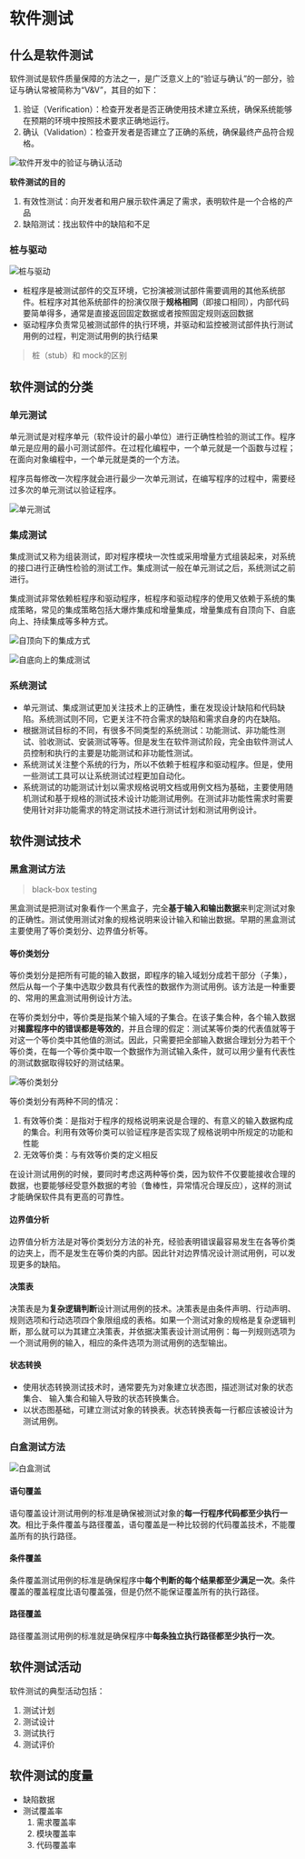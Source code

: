 # 软件测试

## 什么是软件测试

软件测试是软件质量保障的方法之一，是广泛意义上的“验证与确认”的一部分，验证与确认常被简称为“V&V”，其目的如下：

1. 验证（Verification）：检查开发者是否正确使用技术建立系统，确保系统能够在预期的环境中按照技术要求正确地运行。
2. 确认（Validation）：检查开发者是否建立了正确的系统，确保最终产品符合规格。

![软件开发中的验证与确认活动](https://img-bed-1309306776.cos.ap-shanghai.myqcloud.com/img/20220617150844.png)

**软件测试的目的**

1. 有效性测试：向开发者和用户展示软件满足了需求，表明软件是一个合格的产品
2. 缺陷测试：找出软件中的缺陷和不足

### 桩与驱动

![桩与驱动](https://img-bed-1309306776.cos.ap-shanghai.myqcloud.com/img/20220617151041.png)

* 桩程序是被测试部件的交互环境，它扮演被测试部件需要调用的其他系统部件。桩程序对其他系统部件的扮演仅限于**规格相同**（即接口相同），内部代码要简单得多，通常是直接返回固定数据或者按照固定规则返回数据
* 驱动程序负责常见被测试部件的执行环境，并驱动和监控被测试部件执行测试用例的过程，判定测试用例的执行结果

> 桩（stub）和 mock的区别

## 软件测试的分类

### 单元测试

单元测试是对程序单元（软件设计的最小单位）进行正确性检验的测试工作。程序单元是应用的最小可测试部件。在过程化编程中，一个单元就是一个函数与过程；在面向对象编程中，一个单元就是类的一个方法。

程序员每修改一次程序就会进行最少一次单元测试，在编写程序的过程中，需要经过多次的单元测试以验证程序。

![单元测试](https://img-bed-1309306776.cos.ap-shanghai.myqcloud.com/img/20220617151915.png)

### 集成测试

集成测试又称为组装测试，即对程序模块一次性或采用增量方式组装起来，对系统的接口进行正确性检验的测试工作。集成测试一般在单元测试之后，系统测试之前进行。

集成测试非常依赖桩程序和驱动程序，桩程序和驱动程序的使用又依赖于系统的集成策略，常见的集成策略包括大爆炸集成和增量集成，增量集成有自顶向下、自底向上、持续集成等多种方式。

![自顶向下的集成方式](https://img-bed-1309306776.cos.ap-shanghai.myqcloud.com/img/20220617152158.png)

![自底向上的集成测试](https://img-bed-1309306776.cos.ap-shanghai.myqcloud.com/img/20220617152215.png)

### 系统测试

* 单元测试、集成测试更加关注技术上的正确性，重在发现设计缺陷和代码缺陷。系统测试则不同，它更关注不符合需求的缺陷和需求自身的内在缺陷。
* 根据测试目标的不同，有很多不同类型的系统测试：功能测试、非功能性测试、验收测试、安装测试等等。但是发生在软件测试阶段，完全由软件测试人员控制和执行的主要是功能测试和非功能性测试。
* 系统测试关注整个系统的行为，所以不依赖于桩程序和驱动程序。但是，使用一些测试工具可以让系统测试过程更加自动化。
* 系统测试的功能测试计划以需求规格说明文档或用例文档为基础，主要使用随机测试和基于规格的测试技术设计功能测试用例。在测试非功能性需求时需要使用针对非功能需求的特定测试技术进行测试计划和测试用例设计。

## 软件测试技术

### 黑盒测试方法

> black-box testing

黑盒测试是把测试对象看作一个黑盒子，完全**基于输入和输出数据**来判定测试对象的正确性。测试使用测试对象的规格说明来设计输入和输出数据。早期的黑盒测试主要使用了等价类划分、边界值分析等。

#### 等价类划分

等价类划分是把所有可能的输入数据，即程序的输入域划分成若干部分（子集），然后从每一个子集中选取少数具有代表性的数据作为测试用例。该方法是一种重要的、常用的黑盒测试用例设计方法。

在等价类划分中，等价类是指某个输入域的子集合。在该子集合种，各个输入数据对**揭露程序中的错误都是等效的**，并且合理的假定：<span style='color'>测试某等价类的代表值就等于对这一个等价类中其他值的测试</span>。因此，只需要把全部输入数据合理划分为若干个等价类，在每一个等价类中取一个数据作为测试输入条件，就可以用少量有代表性的测试数据取得较好的测试结果。

![等价类划分](https://img-bed-1309306776.cos.ap-shanghai.myqcloud.com/img/20220617154250.png)

等价类划分有两种不同的情况：

1. 有效等价类：是指对于程序的规格说明来说是合理的、有意义的输入数据构成的集合。利用有效等价类可以验证程序是否实现了规格说明中所规定的功能和性能
2. 无效等价类：与有效等价类的定义相反

在设计测试用例的时候，要同时考虑这两种等价类，因为软件不仅要能接收合理的数据，也要能够经受意外数据的考验（鲁棒性，异常情况合理反应），这样的测试才能确保软件具有更高的可靠性。

#### 边界值分析

边界值分析方法是对等价类划分方法的补充，经验表明错误最容易发生在各等价类的边夹上，而不是发生在等价类的内部。因此针对边界情况设计测试用例，可以发现更多的缺陷。

#### 决策表

决策表是为**复杂逻辑判断**设计测试用例的技术。决策表是由条件声明、行动声明、规则选项和行动选项四个象限组成的表格。如果一个测试对象的规格是复杂逻辑判断，那么就可以为其建立决策表，并依据决策表设计测试用例：每一列规则选项为一个测试用例的输入，相应的条件选项为测试用例的选型输出。

#### 状态转换

* 使用状态转换测试技术时，通常要先为对象建立状态图，描述测试对象的状态集合、 输入集合和输入导致的状态转换集合。
* 以状态图基础，可建立测试对象的转换表。状态转换表每一行都应该被设计为测试用例。

### 白盒测试方法

![白盒测试](https://img-bed-1309306776.cos.ap-shanghai.myqcloud.com/img/20220617155519.png)

#### 语句覆盖

语句覆盖设计测试用例的标准是确保被测试对象的**每一行程序代码都至少执行一次**。相比于条件覆盖与路径覆盖，语句覆盖是一种比较弱的代码覆盖技术，不能覆盖所有的执行路径。

#### 条件覆盖

条件覆盖测试用例的标准是确保程序中**每个判断的每个结果都至少满足一次**。条件覆盖的覆盖程度比语句覆盖强，但是仍然不能保证覆盖所有的执行路径。

#### 路径覆盖

路径覆盖测试用例的标准就是确保程序中**每条独立执行路径都至少执行一次**。

## 软件测试活动

软件测试的典型活动包括：

1. 测试计划
2. 测试设计
3. 测试执行
4. 测试评价

## 软件测试的度量

* 缺陷数据
* 测试覆盖率
  1. 需求覆盖率
  2. 模块覆盖率
  3. 代码覆盖率

